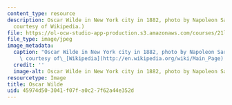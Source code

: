```yaml
---
content_type: resource
description: Oscar Wilde in New York city in 1882, photo by Napoleon Sarony. (Image
  courtesy of Wikipedia.)
file: https://ol-ocw-studio-app-production.s3.amazonaws.com/courses/21l-705-major-authors-oscar-wilde-and-the-90s-spring-2003/45974d503041f07fa0c27f62a44e352d_21l-705s03.jpg
file_type: image/jpeg
image_metadata:
  caption: "Oscar Wilde in New York city in 1882, photo by Napoleon Sarony. (Image\
    \ courtesy of\_[Wikipedia](http://en.wikipedia.org/wiki/Main_Page).)"
  credit: ''
  image-alt: Oscar Wilde in New York city in 1882, photo by Napoleon Sarony.
resourcetype: Image
title: Oscar Wilde
uid: 45974d50-3041-f07f-a0c2-7f62a44e352d
---
```

